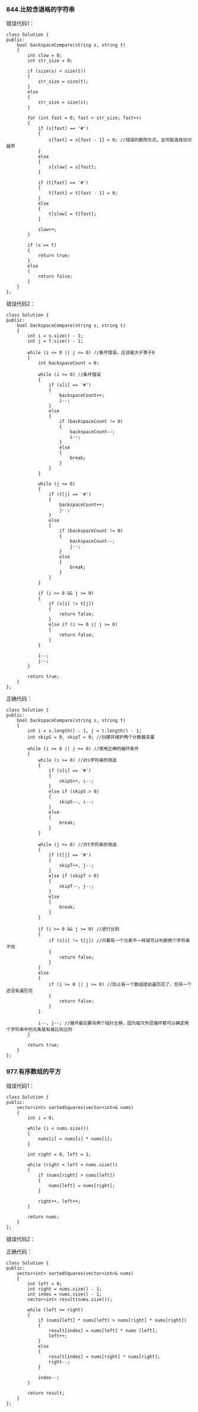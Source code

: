 ### 844.比较含退格的字符串

错误代码1：

    class Solution {
    public:
        bool backspaceCompare(string s, string t)
        {
            int slow = 0;
            int str_size = 0;
    
            if (size(s) < size(t))
            {
                str_size = size(t);
            }
            else
            {
                str_size = size(s);
            }
    
            for (int fast = 0; fast < str_size; fast++)
            {
                if (s[fast] == '#')
                {
                    s[fast] = s[fast - 1] = 0; //错误的删除方式，且可能造成访问越界
                }
                else
                {
                    s[slow] = s[fast];
                }
    
                if (t[fast] == '#')
                {
                    t[fast] = t[fast - 1] = 0;
                }
                else
                {
                    t[slow] = t[fast];
                }
                
                slow++;
            }
    
            if (s == t)
            {
                return true;
            }
            else
            {
                return false;
            }
        }
    };

错误代码2：

    class Solution {
    public:
        bool backspaceCompare(string s, string t)
        {
            int i = s.size() - 1;
            int j = t.size() - 1;
    
            while (i <= 0 || j <= 0) //条件错误，应该是大于等于0
            {
                int backspaceCount = 0;
    
                while (i <= 0) //条件错误
                {
                    if (s[i] == '#')
                    {
                        backspaceCount++;
                        i--;
                    }
                    else
                    {
                        if (backspaceCount != 0)
                        {
                            backspaceCount--;
                            i--;
                        }
                        else
                        {
                            break;
                        }
                    }
                }
    
                while (j <= 0)
                {
                    if (t[j] == '#')
                    {
                        backspaceCount++;
                        j--;
                    }
                    else
                    {
                        if (backspaceCount != 0)
                        {
                            backspaceCount--;
                            j--;
                        }
                        else
                        {
                            break;
                        }
                    }
                }
    
                if (i >= 0 && j >= 0)
                {
                    if (s[i] != t[j])
                    {
                        return false;
                    }
                    else if (i >= 0 || j >= 0)
                    {
                        return false;
                    }
                }
    
                i--;
                j--;
            }
    
            return true;
        }
    };

正确代码：

    class Solution {
    public:
        bool backspaceCompare(string s, string t)
        {
            int i = s.length() - 1, j = t.length() - 1;
            int skipS = 0, skipT = 0; //创建并维护两个计数器变量
    
            while (i >= 0 || j >= 0) //使用正确的循环条件
            {
                while (i >= 0) //对s字符串的筛选
                {
                    if (s[i] == '#')
                    {
                        skipS++, i--;
                    }
                    else if (skipS > 0)
                    {
                        skipS--, i--;
                    }
                    else
                    {
                        break;
                    }
                }
    
                while (j >= 0) //对t字符串的筛选
                {
                    if (t[j] == '#')
                    {
                        skipT++, j--;
                    }
                    else if (skipT > 0)
                    {
                        skipT--, j--;
                    }
                    else
                    {
                        break;
                    }
                }
    
                if (i >= 0 && j >= 0) //进行比较
                {
                    if (s[i] != t[j]) //只要有一个元素不一样就可以判断两个字符串不同
                    {
                        return false;
                    }
                }
                else
                {
                    if (i >= 0 || j >= 0) //防止有一个数组提前遍历完了，但另一个还没有遍历完
                    {
                        return false;
                    }
                }
    
                i--, j--; //循环最后要将两个指针左移，因为每次外层循环都可以确定两个字符串中的元素是有被比较过的
            }
    
            return true;
        }
    };

### 977.有序数组的平方

错误代码1：

    class Solution {
    public:
        vector<int> sortedSquares(vector<int>& nums)
        {
            int i = 0;
    
            while (i < nums.size())
            {
                nums[i] = nums[i] * nums[i];
            }
    
            int right = 0, left = 1;
    
            while (right < left < nums.size())
            {
                if (nums[right] > nums[left])
                {
                    nums[left] = nums[right];
                }
    
                right++, left++;
            }
    
            return nums;
        }
    };

错误代码2：



正确代码：

    class Solution {
    public:
        vector<int> sortedSquares(vector<int>& nums)
        {
            int left = 0;
            int right = nums.size() - 1;
            int index = nums.size() - 1;
            vector<int> result(nums.size());
    
            while (left <= right)
            {
                if (nums[left] * nums[left] > nums[right] * nums[right])
                {
                    result[index] = nums[left] * nums [left];
                    left++;
                }
                else
                {
                    result[index] = nums[right] * nums[right];
                    right--;
                }
    
                index--;
            }
    
            return result;
        }
    };
